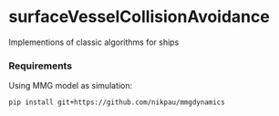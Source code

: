 # surfaceVesselCollisionAvoidance
Implementions of classic algorithms for ships

### Requirements

Using MMG model as simulation:

```Bash
pip install git+https://github.com/nikpau/mmgdynamics
```